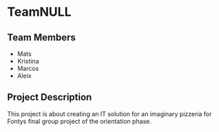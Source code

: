 # TeamNULL

## Team Members
- Mats
- Kristina
- Marcos
- Aleix

## Project Description
This project is about creating an IT solution for an imaginary pizzeria for Fontys final group project of the orientation phase.